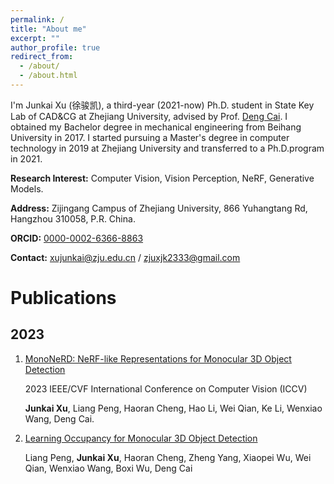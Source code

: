 ```yaml
---
permalink: /
title: "About me"
excerpt: ""
author_profile: true
redirect_from: 
  - /about/
  - /about.html
---
```


I'm Junkai Xu (徐骏凯), a third-year (2021-now) Ph.D. student in State Key Lab of CAD&CG at Zhejiang University, advised by Prof. [Deng Cai](http://www.cad.zju.edu.cn/home/dengcai/). 
I obtained my Bachelor degree in mechanical engineering from Beihang University in 2017.
I started pursuing a Master's degree in computer technology in 2019 at Zhejiang University and transferred to a Ph.D.program in 2021.

**Research Interest:** Computer Vision, Vision Perception, NeRF, Generative Models.

**Address:** Zijingang Campus of Zhejiang University, 866 Yuhangtang Rd, Hangzhou 310058, P.R. China.

**ORCID:** [0000-0002-6366-8863](https://orcid.org/0000-0002-6366-8863)

**Contact:** [xujunkai@zju.edu.cn](mailto:xujunkai@zju.edu.cn) / [zjuxjk2333@gmail.com](mailto:zjuxjk2333@gmail.com)

# Publications

## 2023

1. [MonoNeRD: NeRF-like Representations for Monocular 3D Object Detection](https://cskkxjk.github.io/publication/mononerd)

   2023 IEEE/CVF International Conference on Computer Vision (ICCV)

   **Junkai Xu**, Liang Peng, Haoran Cheng, Hao Li, Wei Qian, Ke Li, Wenxiao Wang, Deng Cai.

2. [Learning Occupancy for Monocular 3D Object Detection](https://cskkxjk.github.io/publication/occm3d)

   Liang Peng, **Junkai Xu**, Haoran Cheng, Zheng Yang, Xiaopei Wu, Wei Qian, Wenxiao Wang, Boxi Wu, Deng Cai
